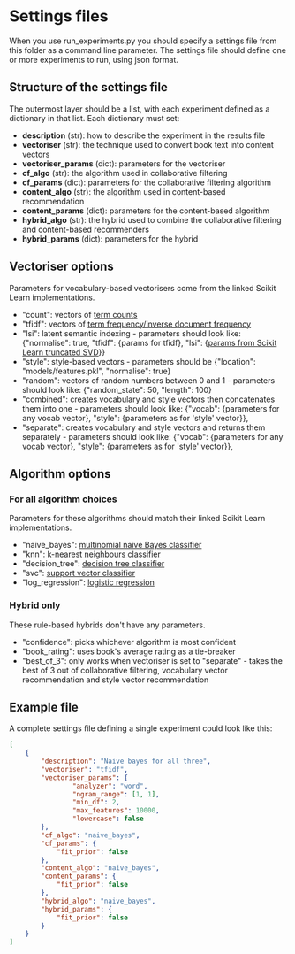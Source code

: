# Settings files
When you use run_experiments.py you should specify a settings file from this folder as a command line parameter. The settings file should define one or more experiments to run, using json format.

## Structure of the settings file
The outermost layer should be a list, with each experiment defined as a dictionary in that list. Each dictionary must set:

- **description** (str): how to describe the experiment in the results file
- **vectoriser** (str): the technique used to convert book text into content vectors
- **vectoriser_params** (dict): parameters for the vectoriser
- **cf_algo** (str): the algorithm used in collaborative filtering
- **cf_params** (dict): parameters for the collaborative filtering algorithm
- **content_algo** (str): the algorithm used in content-based recommendation
- **content_params** (dict): parameters for the content-based algorithm
- **hybrid_algo** (str): the hybrid used to combine the collaborative filtering and content-based recommenders
- **hybrid_params** (dict): parameters for the hybrid

## Vectoriser options
Parameters for vocabulary-based vectorisers come from the linked Scikit Learn implementations.
- "count": vectors of [term counts](https://scikit-learn.org/stable/modules/generated/sklearn.feature_extraction.text.CountVectorizer.html)
- "tfidf": vectors of [term frequency/inverse document frequency](https://scikit-learn.org/stable/modules/generated/sklearn.feature_extraction.text.TfidfVectorizer.html)
- "lsi": latent semantic indexing - parameters should look like: {"normalise": true, "tfidf": {params for tfidf}, "lsi": {[params from Scikit Learn truncated SVD](https://scikit-learn.org/stable/modules/generated/sklearn.decomposition.TruncatedSVD.html)}}
- "style": style-based vectors - parameters should be {"location": "models/features.pkl", "normalise": true}
- "random": vectors of random numbers between 0 and 1 - parameters should look like: {"random_state": 50, "length": 100}
- "combined": creates vocabulary and style vectors then concatenates them into one - parameters should look like: {"vocab": {parameters for any vocab vector}, "style": {parameters as for 'style' vector}},
- "separate": creates vocabulary and style vectors and returns them separately - parameters should look like: {"vocab": {parameters for any vocab vector}, "style": {parameters as for 'style' vector}},


## Algorithm options
### For all algorithm choices
Parameters for these algorithms should match their linked Scikit Learn implementations.
- "naive_bayes": [multinomial naive Bayes classifier](https://scikit-learn.org/stable/modules/generated/sklearn.naive_bayes.MultinomialNB.html#sklearn.naive_bayes.MultinomialNB)
- "knn": [k-nearest neighbours classifier](https://scikit-learn.org/stable/modules/generated/sklearn.neighbors.KNeighborsClassifier.html)
- "decision_tree": [decision tree classifier](https://scikit-learn.org/stable/modules/generated/sklearn.tree.DecisionTreeClassifier.html)
- "svc": [support vector classifier](https://scikit-learn.org/stable/modules/generated/sklearn.svm.SVC.html)
- "log_regression": [logistic regression](https://scikit-learn.org/stable/modules/generated/sklearn.linear_model.LogisticRegression.html)

### Hybrid only
These rule-based hybrids don't have any parameters.
- "confidence": picks whichever algorithm is most confident
- "book_rating": uses book's average rating as a tie-breaker
- "best_of_3": only works when vectoriser is set to "separate" - takes the best of 3 out of collaborative filtering, vocabulary vector recommendation and style vector recommendation

## Example file
A complete settings file defining a single experiment could look like this:

``` json
[
    {
        "description": "Naive bayes for all three",
        "vectoriser": "tfidf",
        "vectoriser_params": {
                "analyzer": "word",
                "ngram_range": [1, 1],
                "min_df": 2,
                "max_features": 10000,
                "lowercase": false
        },
        "cf_algo": "naive_bayes",
        "cf_params": {
            "fit_prior": false
        },
        "content_algo": "naive_bayes",
        "content_params": {
            "fit_prior": false
        },
        "hybrid_algo": "naive_bayes",
        "hybrid_params": {
            "fit_prior": false
        }
    }
]
```
